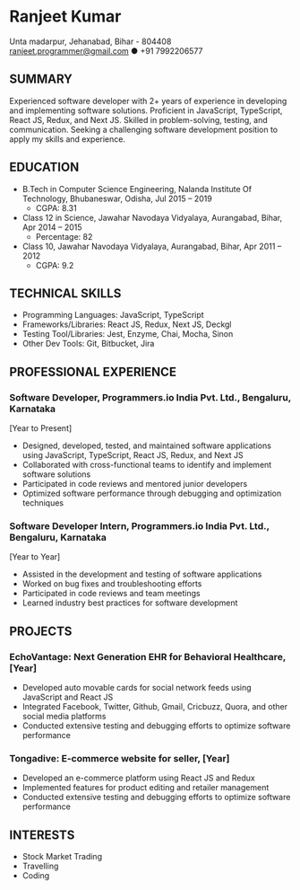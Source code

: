# Ranjeet Kumar
Unta madarpur, Jehanabad, Bihar - 804408\
ranjeet.programmer@gmail.com ● +91 7992206577

## SUMMARY
Experienced software developer with 2+ years of experience in developing and implementing software solutions. Proficient in JavaScript, TypeScript, React JS, Redux, and Next JS. Skilled in problem-solving, testing, and communication. Seeking a challenging software development position to apply my skills and experience.

## EDUCATION
- B.Tech in Computer Science Engineering, Nalanda Institute Of Technology, Bhubaneswar, Odisha, Jul 2015 – 2019
  - CGPA: 8.31
- Class 12 in Science, Jawahar Navodaya Vidyalaya, Aurangabad, Bihar, Apr 2014 – 2015
  - Percentage: 82
- Class 10, Jawahar Navodaya Vidyalaya, Aurangabad, Bihar, Apr 2011 – 2012
  - CGPA: 9.2

## TECHNICAL SKILLS
- Programming Languages: JavaScript, TypeScript
- Frameworks/Libraries: React JS, Redux, Next JS, Deckgl
- Testing Tool/Libraries: Jest, Enzyme, Chai, Mocha, Sinon
- Other Dev Tools: Git, Bitbucket, Jira

## PROFESSIONAL EXPERIENCE
### Software Developer, Programmers.io India Pvt. Ltd., Bengaluru, Karnataka
[Year to Present]
- Designed, developed, tested, and maintained software applications using JavaScript, TypeScript, React JS, Redux, and Next JS
- Collaborated with cross-functional teams to identify and implement software solutions
- Participated in code reviews and mentored junior developers
- Optimized software performance through debugging and optimization techniques

### Software Developer Intern, Programmers.io India Pvt. Ltd., Bengaluru, Karnataka
[Year to Year]
- Assisted in the development and testing of software applications
- Worked on bug fixes and troubleshooting efforts
- Participated in code reviews and team meetings
- Learned industry best practices for software development

## PROJECTS
### EchoVantage: Next Generation EHR for Behavioral Healthcare, [Year]
- Developed auto movable cards for social network feeds using JavaScript and React JS
- Integrated Facebook, Twitter, Github, Gmail, Cricbuzz, Quora, and other social media platforms
- Conducted extensive testing and debugging efforts to optimize software performance

### Tongadive: E-commerce website for seller, [Year]
- Developed an e-commerce platform using React JS and Redux
- Implemented features for product editing and retailer management
- Conducted extensive testing and debugging efforts to optimize software performance

## INTERESTS
- Stock Market Trading
- Travelling
- Coding
